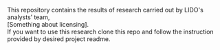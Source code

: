 This repository contains the results of research carried out by LIDO's analysts’ team,   
[Something about licensing].  
If you want to use this research clone this repo and follow the instruction provided by desired project readme.
